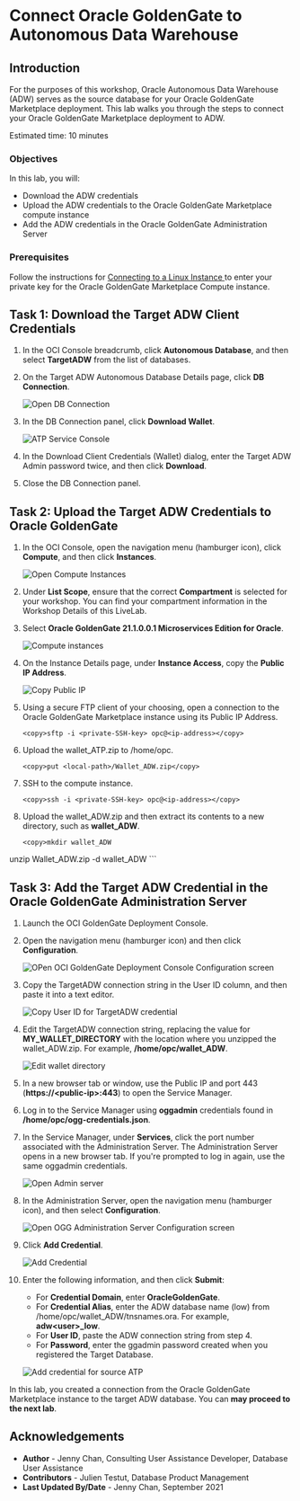 # Connect Oracle GoldenGate to Autonomous Data Warehouse

## Introduction

For the purposes of this workshop, Oracle Autonomous Data Warehouse (ADW) serves as the source database for your Oracle GoldenGate Marketplace deployment. This lab walks you through the steps to connect your Oracle GoldenGate Marketplace deployment to ADW.

Estimated time: 10 minutes

### Objectives

In this lab, you will:
* Download the ADW credentials
* Upload the ADW credentials to the Oracle GoldenGate Marketplace compute instance
* Add the ADW credentials in the Oracle GoldenGate Administration Server

### Prerequisites

Follow the instructions for [Connecting to a Linux Instance ](https://docs.oracle.com/en-us/iaas/Content/Compute/Tasks/accessinginstance.htm#linux) to enter your private key for the Oracle GoldenGate Marketplace Compute instance.

## Task 1: Download the Target ADW Client Credentials

1.  In the OCI Console breadcrumb, click **Autonomous Database**, and then select **TargetADW** from the list of databases.

2.  On the Target ADW Autonomous Database Details page, click **DB Connection**.

    ![Open DB Connection](images/02-01.png "DB Connection")

2.  In the DB Connection panel, click **Download Wallet**.

    ![ATP Service Console](images/02-02.png "Download Wallet")

3.  In the Download Client Credentials (Wallet) dialog, enter the Target ADW Admin password twice, and then click **Download**.

4.  Close the DB Connection panel.

## Task 2: Upload the Target ADW Credentials to Oracle GoldenGate

1.  In the OCI Console, open the navigation menu (hamburger icon), click **Compute**, and then click **Instances**.

    ![Open Compute Instances](images/02-01-compute.png "Compute instances")

2.  Under **List Scope**, ensure that the correct **Compartment** is selected for your workshop. You can find your compartment information in the Workshop Details of this LiveLab.

3.  Select **Oracle GoldenGate 21.1.0.0.1 Microservices Edition for Oracle**.

    ![Compute instances](images/02-03-compute-instances.png "Select OGG compute instance")

4.  On the Instance Details page, under **Instance Access**, copy the **Public IP Address**.

    ![Copy Public IP](images/02-04.png "Copy the instance's Public IP Address")

5.  Using a secure FTP client of your choosing, open a connection to the Oracle GoldenGate Marketplace instance using its Public IP Address.

    ```
    <copy>sftp -i <private-SSH-key> opc@<ip-address></copy>
    ```

6.  Upload the wallet\_ATP.zip to /home/opc.

    ```
    <copy>put <local-path>/Wallet_ADW.zip</copy>
    ```

7.  SSH to the compute instance.

    ```
    <copy>ssh -i <private-SSH-key> opc@<ip-address></copy>
    ```

8.  Upload the wallet\_ADW.zip and then extract its contents to a new directory, such as **wallet\_ADW**.

    ```
    <copy>mkdir wallet_ADW
unzip Wallet_ADW.zip -d wallet_ADW</copy>
    ```

## Task 3: Add the Target ADW Credential in the Oracle GoldenGate Administration Server

1.  Launch the OCI GoldenGate Deployment Console.

2.  Open the navigation menu (hamburger icon) and then click **Configuration**.

    ![OPen OCI GoldenGate Deployment Console Configuration screen](images/03-02.png "Open Configuration page")

3.  Copy the TargetADW connection string in the User ID column, and then paste it into a text editor.

    ![Copy User ID for TargetADW credential](images/03-03.png "Copy the Target database connection string")

4.  Edit the TargetADW connection string, replacing the value for **MY\_WALLET\_DIRECTORY** with the location where you unzipped the wallet_ADW.zip. For example, **/home/opc/wallet\_ADW**.

    ![Edit wallet directory](images/04-04.png "Edit the connection string")

5.  In a new browser tab or window, use the Public IP and port 443 (**https://&lt;public-ip&gt;:443**) to open the Service Manager.

6.  Log in to the Service Manager using **oggadmin** credentials found in **/home/opc/ogg-credentials.json**.

7.  In the Service Manager, under **Services**, click the port number associated with the Administration Server. The Administration Server opens in a new browser tab. If you're prompted to log in again, use the same oggadmin credentials.

    ![Open Admin server](images/04-03.png " ")

8.  In the Administration Server, open the navigation menu (hamburger icon), and then select **Configuration**.

    ![Open OGG Administration Server Configuration screen](images/04-07.png " ")

9.  Click **Add Credential**.

    ![](images/03-09.png "Add Credential")

10. Enter the following information, and then click **Submit**:

    * For **Credential Domain**, enter **OracleGoldenGate**.
    * For **Credential Alias**, enter the ADW database name (low) from /home/opc/wallet\_ADW/tnsnames.ora. For example, **adw&lt;user&gt;\_low**.
    * For **User ID**, paste the ADW connection string from step 4.
    * For **Password**, enter the ggadmin password created when you registered the Target Database.

    ![Add credential for source ATP](images/04-10.png "Credential details")

In this lab, you created a connection from the Oracle GoldenGate Marketplace instance to the target ADW database. You can **may proceed to the next lab**.

## Acknowledgements

* **Author** - Jenny Chan, Consulting User Assistance Developer, Database User Assistance
* **Contributors** -  Julien Testut, Database Product Management
* **Last Updated By/Date** - Jenny Chan, September 2021
